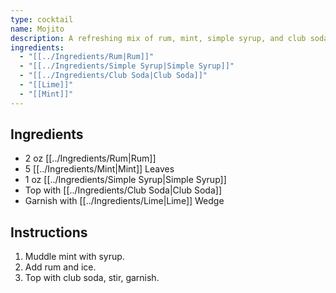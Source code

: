 ```yaml
---
type: cocktail
name: Mojito
description: A refreshing mix of rum, mint, simple syrup, and club soda.
ingredients:
  - "[[../Ingredients/Rum|Rum]]"
  - "[[../Ingredients/Simple Syrup|Simple Syrup]]"
  - "[[../Ingredients/Club Soda|Club Soda]]"
  - "[[Lime]]"
  - "[[Mint]]"
---
```


## Ingredients
- 2 oz [[../Ingredients/Rum|Rum]]
- 5 [[../Ingredients/Mint|Mint]]  Leaves
- 1 oz [[../Ingredients/Simple Syrup|Simple Syrup]]
- Top with [[../Ingredients/Club Soda|Club Soda]]
- Garnish with [[../Ingredients/Lime|Lime]] Wedge

## Instructions
1. Muddle mint with syrup.
2. Add rum and ice.
3. Top with club soda, stir, garnish.

